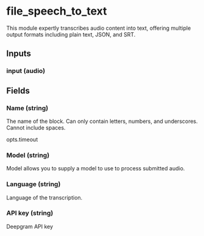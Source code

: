 
# file_speech_to_text
This module expertly transcribes audio content into text, offering multiple output formats including plain text, JSON, and SRT.
## Inputs
### input (audio)
## Fields

        

### Name (string)
The name of the block. Can only contain letters, numbers, and underscores. Cannot include spaces.
        
opts.timeout

### Model (string)
Model allows you to supply a model to use to process submitted audio.
        

### Language (string)
Language of the transcription.
        

### API key (string)
Deepgram API key
        
    